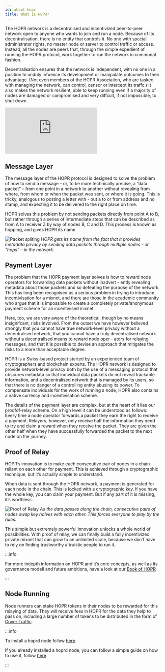 ```yaml
---
id: about-hopr
title: What is HOPR?
---
```


The HOPR network is a decentralised and incentivized peer-to-peer network open to anyone who wants to join and run a node. Because of its decentralisation, there is no entity that controls it. No one with special administrator rights, no master node or server to control traffic or access. Instead, all the nodes are peers that, through the simple expedient of running the HOPR protocol, work together to run the network in communal fashion.

Decentralisation ensures that the network is independent, with no one in a position to unduly infuence its development or manipulate outcomes to their advantage. (Not even members of the HOPR Association, who are tasked with managing the network, can control, censor or intercept its traffc.) It also makes the network resilient, able to keep running even if a majority of nodes are damaged or compromised and very diffcult, if not impossible, to shut down.

<div class="embed-container">
<iframe src="https://player.vimeo.com/video/508840889" frameborder="0" allow="autoplay; fullscreen; picture-in-picture" allowfullscreen></iframe>
</div>

## Message Layer

The message layer of the HOPR protocol is designed to solve the problem of how to send a message – or, to be more technically precise, a “data packet” – from one point in a network to another without revealing from where, from whom or when the packet was sent, or where it is going. This is tricky, analogous to posting a letter with - out a to or from address and no stamp, and expecting it to be delivered to the right place on time.

HOPR solves this problem by not sending packets directly from point A to B, but rather through a series of intermediate steps that can be described as from A to receiver Z by way of nodes B, C and D. This process is known as hopping, and gives HOPR its name.

![Packet spliting](/img/core/packet_spliting.gif)
_HOPR gets its name from the fact that it provides metadata privacy by sending data packets through multiple nodes - or “hops” – in the network._

## Payment Layer

The problem that the HOPR payment layer solves is how to reward node operators for forwarding data packets without inadvert - ently revealing metadata about those packets and so defeating the purpose of the network. This has long been recognised as a serious problem in trying to introduce incentivisation for a mixnet, and there are those in the academic community who argue that it is impossible to create a completely private/anonymous payment scheme for an incentivised mixnet.

Here, too, we are very aware of the theoretical, though by no means insignifcant, risks involved. From the outset we have however believed strongly that you cannot have true network-level privacy without a decentralised network, that you cannot have a truly decentralised network without a decentralised means to reward node oper - ators for relaying messages, and that it is possible to devise an approach that mitigates the risks to a more than acceptable degree.

HOPR is a Swiss-based project started by an experienced team of cryptographers and blockchain experts. The HOPR network is designed to provide network-level privacy both by the use of a messaging protocol that obscures metadata so that individual data packets do not reveal trackable information, and a decentralised network that is managed by its users, so that there is no danger of a controlling entity abusing its power. To compensate individuals for the work of running a node, HOPR also contains a native currency and incentivisation scheme.

The details of the payment layer are complex, but at the heart of it lies our proofof-relay scheme. On a high level it can be understood as follows: Every time a node operator forwards a packet they earn the right to receive a payment. Relayers, however, only receive half the information they need to try and claim a reward when they receive the packet. They are given the other half when they have successfully forwarded the packet to the next node on the journey.

## Proof of Relay

HOPR’s innovation is to make each consecutive pair of nodes in a chain reliant on each other for payment. This is achieved through a cryptographic technique, but it’s actually simple to understand.

When data is sent through the HOPR network, a payment is generated for each node in the chain. This is locked with a cryptographic key. If you have the whole key, you can claim your payment. But if any part of it is missing, it’s worthless.

![Proof of Relay](/img/core/proof_of_relay.gif)
_As the data passes along the chain, consecutive pairs of nodes swap key halves with each other. This forces everyone to play by the rules._

This simple but extremely powerful innovation unlocks a whole world of possibilities. With proof of relay, we can finally build a fully incentivized private mixnet that can grow to an unlimited scale, because we don’t have to rely on finding trustworthy altruistic people to run it.

:::info

For more indepth information on HOPR and it’s core concepts, as well as its governance modell and future ambitions, have a look at our [Book of HOPR](https://hoprnet.org/Book_Of_Hopr_2021.01_v1.pdf)

:::

## Node Running

Node runners can stake HOPR tokens in their nodes to be rewarded for this relaying of data. They will receive fees in HOPR for the data they help to pass on, including a large number of tokens to be distributed in the form of [Cover Traffic](core/cover-traffic).

:::info

To install a hoprd node follow [here](node/start-here).

If you already installed a hoprd node, you can follow a simple guide on how to use it, follow [here](node/guide-using-a-hoprd-node).

:::
